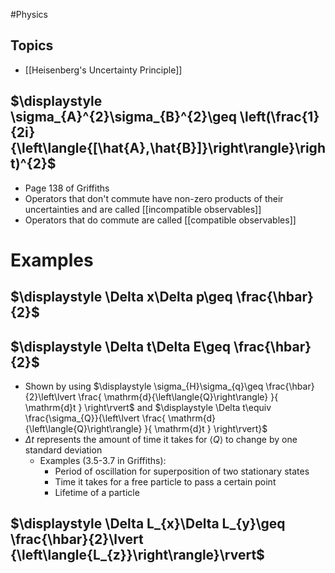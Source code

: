#Physics 
## Topics
* [[Heisenberg's Uncertainty Principle]]
## $\displaystyle \sigma_{A}^{2}\sigma_{B}^{2}\geq \left(\frac{1}{2i}{\left\langle{[\hat{A},\hat{B}]}\right\rangle}\right)^{2}$
* Page 138 of Griffiths
* Operators that don't commute have non-zero products of their uncertainties and are called [[incompatible observables]]
* Operators that do commute are called [[compatible observables]]
# Examples
## $\displaystyle \Delta x\Delta p\geq \frac{\hbar}{2}$
## $\displaystyle \Delta t\Delta E\geq \frac{\hbar}{2}$
* Shown by using $\displaystyle \sigma_{H}\sigma_{q}\geq \frac{\hbar}{2}\left\lvert  \frac{ \mathrm{d}{\left\langle{Q}\right\rangle} }{ \mathrm{d}t } \right\rvert$ and $\displaystyle \Delta t\equiv \frac{\sigma_{Q}}{\left\lvert  \frac{ \mathrm{d}{\left\langle{Q}\right\rangle} }{ \mathrm{d}t } \right\rvert}$
* $\displaystyle \Delta t$ represents the amount of time it takes for $\displaystyle {\left\langle{Q}\right\rangle}$ to change by one standard deviation
	* Examples (3.5-3.7 in Griffiths):
		* Period of oscillation for superposition of two stationary states
		* Time it takes for a free particle to pass a certain point
		* Lifetime of a particle
## $\displaystyle \Delta L_{x}\Delta L_{y}\geq \frac{\hbar}{2}\lvert {\left\langle{L_{z}}\right\rangle}\rvert$